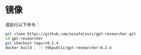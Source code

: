 # 镜像

请执行以下命令：

```bash
git clone https://github.com/assafelovic/gpt-researcher.git
cd gpt-researcher
git checkout tags/v0.2.4
docker build . -t t9kpublic/gpt-researcher:0.2.4
```
